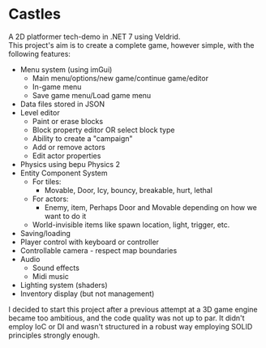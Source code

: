 # Castles

A 2D platformer tech-demo in .NET 7 using Veldrid.  
This project's aim is to create a complete game, however simple, with the following features:

* Menu system (using imGui)
	* Main menu/options/new game/continue game/editor
	* In-game menu
	* Save game menu/Load game menu
* Data files stored in JSON
* Level editor
	* Paint or erase blocks
	* Block property editor OR select block type
	* Ability to create a "campaign"
	* Add or remove actors
	* Edit actor properties
* Physics using bepu Physics 2
* Entity Component System
	* For tiles:
		* Movable, Door, Icy, bouncy, breakable, hurt, lethal
	* For actors:
		* Enemy, item, Perhaps Door and Movable depending on how we want to do it
	* World-invisible items like spawn location, light, trigger, etc.
* Saving/loading
* Player control with keyboard or controller
* Controllable camera - respect map boundaries
* Audio
	* Sound effects
	* Midi music
* Lighting system (shaders)
* Inventory display (but not management)

I decided to start this project after a previous attempt at a 3D game engine became too ambitious, and the code quality was not up to par. It didn't employ IoC or DI and wasn't structured in a robust way employing SOLID principles strongly enough.